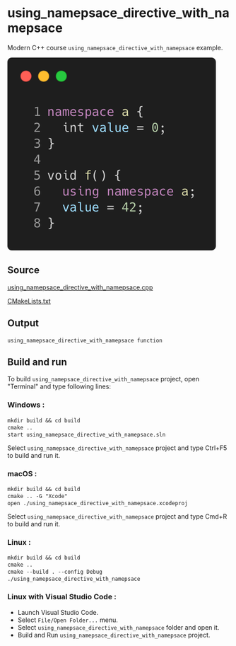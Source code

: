 # using_namepsace_directive_with_namepsace

Modern C++ course `using_namepsace_directive_with_namepsace` example.

![using_namepsace_directive_with_namepsace](../../../../docs/pictures/language_basics/using_namepsace_directive_with_namepsace.png)

## Source

[using_namepsace_directive_with_namepsace.cpp](using_namepsace_directive_with_namepsace.cpp)

[CMakeLists.txt](CMakeLists.txt)

## Output

```
using_namepsace_directive_with_namepsace function
```

## Build and run

To build `using_namepsace_directive_with_namepsace` project, open "Terminal" and type following lines:

### Windows :

``` shell
mkdir build && cd build
cmake .. 
start using_namepsace_directive_with_namepsace.sln
```

Select `using_namepsace_directive_with_namepsace` project and type Ctrl+F5 to build and run it.

### macOS :

``` shell
mkdir build && cd build
cmake .. -G "Xcode"
open ./using_namepsace_directive_with_namepsace.xcodeproj
```

Select `using_namepsace_directive_with_namepsace` project and type Cmd+R to build and run it.

### Linux :

``` shell
mkdir build && cd build
cmake .. 
cmake --build . --config Debug
./using_namepsace_directive_with_namepsace
```

### Linux with Visual Studio Code :

* Launch Visual Studio Code.
* Select `File/Open Folder...` menu.
* Select `using_namepsace_directive_with_namepsace` folder and open it.
* Build and Run `using_namepsace_directive_with_namepsace` project.
